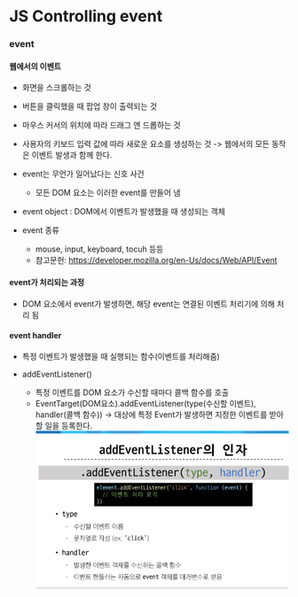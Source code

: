 # JS Controlling event

### event
#### 웹에서의 이벤트
- 화면을 스크롤하는 것
- 버튼을 클릭했을 때 팝업 창이 출력되는 것
- 마우스 커서의 위치에 따라 드래그 앤 드롭하는 것
- 사용자의 키보드 입력 값에 따라 새로운 요소를 생성하는 것
-> 웹에서의 모든 동작은 이벤트 발생과 함께 한다.

- event는 무언가 일어났다는 신호 사건 
  - 모든 DOM 요소는 이러한 event를 만들어 냄

- event object : DOM에서 이벤트가 발생했을 때 생성되는 객체
- event 종류 
  - mouse, input, keyboard, tocuh 등등
  - 참고문헌: https://developer.mozilla.org/en-Us/docs/Web/API/Event

#### event가 처리되는 과정
- DOM 요소에서 event가 발생하면, 해당 event는 연결된 이벤트 처리기에 의해 처리 됨

#### event handler
- 특정 이벤트가 발생했을 때 실행되는 함수(이벤트를 처리해줌)

- addEventListener() 
  - 특정 이벤트를 DOM 요소가 수신할 때마다 콜백 함수를 호출
  - EventTarget(DOM요소).addEventListener(type(수신할 이벤트), handler(콜백 함수))
  -> 대상에 특정 Event가 발생하면 지정한 이벤트를 받아 할 일을 등록한다.
  ![alt text](image-31.png)